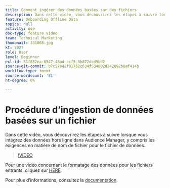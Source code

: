 ```yaml
---
title: Comment ingérer des données basées sur des fichiers
description: Dans cette vidéo, vous découvrirez les étapes à suivre lorsque vous intégrez des données hors ligne dans Audience Manager, y compris les exigences en matière de nom de fichier pour le fichier de données.
feature: Onboarding Offline Data
topics: null
activity: use
doc-type: feature video
team: Technical Marketing
thumbnail: 331008.jpg
kt: 7027
role: User
level: Beginner
exl-id: 31f882ea-8547-46ad-acf5-3b872dcd9bd2
source-git-commit: b7c57e42f81762c634f534602d242092b6af414b
workflow-type: tm+mt
source-wordcount: '81'
ht-degree: 0%

---
```


# Procédure d’ingestion de données basées sur un fichier

Dans cette vidéo, vous découvrirez les étapes à suivre lorsque vous intégrez des données hors ligne dans Audience Manager, y compris les exigences en matière de nom de fichier pour le fichier de données.

>[!VIDEO](https://video.tv.adobe.com/v/331008/?quality=12&learn=on)

Pour une vidéo concernant le formatage des données pour les fichiers entrants, cliquez sur [HERE](formatting-and-ingesting-file-based-data.md).

Pour plus d’informations, consultez la [documentation](https://experienceleague.adobe.com/docs/audience-manager/user-guide/implementation-integration-guides/sending-audience-data/batch-data-transfer-process/inbound-s3-filenames.html?lang=fr).
